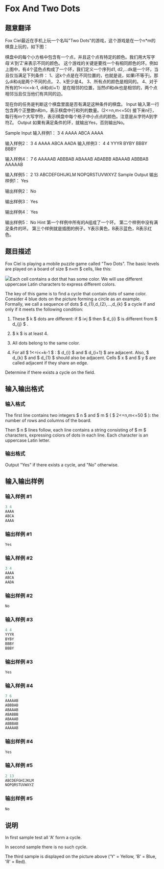 # Fox And Two Dots

## 题意翻译

Fox Ciel最近在手机上玩一个名叫"Two Dots"的游戏，这个游戏是在一个n*m的棋盘上玩的，如下图：

棋盘中的每个小方格中包含有一个点，并且这个点有特定的颜色。我们用大写字母'A'到’Z'来表示不同的颜色。 这个游戏的关键是要找一个有相同颜色的环。例如上图中，有4个蓝色点构成了一个环，我们定义一个序列d1, d2,...dk是一个环，当且仅当满足下列条件： 1、这k个点是在不同位置的，也就是说，如果i不等于j，那么di和dj是两个不同的点。 2、k至少是4。 3、所有点的颜色是相同的。 4、对于所有的1<=i<=k-1, di和d(i+1）是在相邻的位置，当然d1和dk也是相邻的，两个点相邻当且仅当他们有共同的边。

现在你的任务是判断这个棋盘里面是否有满足这种条件的棋盘。 Input 输入第一行包含两个正整数n和m，表示棋盘中行和列的数量。(2<=n,m<=50) 接下来n行，每行有m个大写字符，表示棋盘中每个格子中小点点的颜色。注意是从字符A到字符Z。 Output 如果有满足条件的环，就输出Yes，否则输出No。

Sample Input 输入样例1： 3 4 AAAA ABCA AAAA

输入样例2： 3 4 AAAA ABCA AADA 输入样例3： 4 4 YYYR BYBY BBBY BBBY

输入样例4： 7 6 AAAAAB ABBBAB ABAAAB ABABBB ABAAAB ABBBAB AAAAAB

输入样例5： 2 13 ABCDEFGHIJKLM NOPQRSTUVWXYZ Sample Output 输出样例1： Yes

输出样例2： No

输出样例3： Yes

输出样例4： Yes

输出样例5： No Hint 第一个样例中所有的A组成了一个环。 第二个样例中没有满足条件的环。 第三个样例就是插图的例子。Y表示黄色，B表示蓝色，R表示红色。

## 题目描述

Fox Ciel is playing a mobile puzzle game called "Two Dots". The basic levels are played on a board of size $ n×m $ cells, like this:

![](https://cdn.luogu.com.cn/upload/vjudge_pic/CF510B/5e941a17ee5b7737fe65a0c59f70935ca12f4283.png)Each cell contains a dot that has some color. We will use different uppercase Latin characters to express different colors.

The key of this game is to find a cycle that contain dots of same color. Consider 4 blue dots on the picture forming a circle as an example. Formally, we call a sequence of dots $ d_{1},d_{2},...,d_{k} $ a cycle if and only if it meets the following condition:

1. These $ k $ dots are different: if $ i≠j $ then $ d_{i} $ is different from $ d_{j} $ .

2. $ k $ is at least 4.

3. All dots belong to the same color.

4. For all $ 1<=i<=k-1 $ : $ d_{i} $ and $ d_{i+1} $ are adjacent. Also, $ d_{k} $ and $ d_{1} $ should also be adjacent. Cells $ x $ and $ y $ are called adjacent if they share an edge.

Determine if there exists a cycle on the field.

## 输入输出格式

### 输入格式

The first line contains two integers $ n $ and $ m $ ( $ 2<=n,m<=50 $ ): the number of rows and columns of the board.

Then $ n $ lines follow, each line contains a string consisting of $ m $ characters, expressing colors of dots in each line. Each character is an uppercase Latin letter.

### 输出格式

Output "Yes" if there exists a cycle, and "No" otherwise.

## 输入输出样例

### 输入样例 #1

```cpp
3 4
AAAA
ABCA
AAAA

```
### 输出样例 #1

```cpp
Yes

```
### 输入样例 #2

```cpp
3 4
AAAA
ABCA
AADA

```
### 输出样例 #2

```cpp
No

```
### 输入样例 #3

```cpp
4 4
YYYR
BYBY
BBBY
BBBY

```
### 输出样例 #3

```cpp
Yes

```
### 输入样例 #4

```cpp
7 6
AAAAAB
ABBBAB
ABAAAB
ABABBB
ABAAAB
ABBBAB
AAAAAB

```
### 输出样例 #4

```cpp
Yes

```
### 输入样例 #5

```cpp
2 13
ABCDEFGHIJKLM
NOPQRSTUVWXYZ

```
### 输出样例 #5

```cpp
No

```
## 说明

In first sample test all 'A' form a cycle.

In second sample there is no such cycle.

The third sample is displayed on the picture above ('Y' = Yellow, 'B' = Blue, 'R' = Red).

